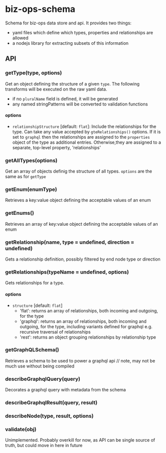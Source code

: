 # biz-ops-schema
Schema for biz-ops data store and api. It provides two things:
- yaml files which define which types, properties and relationships are allowed
- a nodejs library for extracting subsets of this information

## API

### getType(type, options)
Get an object defining the structure of a given `type`. The following transforms will be executed on the raw yaml data.
- if no `pluralName` field is defined, it will be generated
- any named stringPatterns will be converted to validation functions

#### options
- `relationshipStructure` [default: `flat`]: Include the relationships for the type. Can take any value accepted by `gteRelationships()` options. If it is set to `graphql` then the relationships are assigned to the `properties` object of the type as additional entries. Otherwise,they are assigned to a separate, top-level property, 'relationships'

### getAllTypes(options)
Get an array of objects definig the structure of all types. `options` are the same as for `getType`

### getEnum(enumType)
Retrieves a key:value object defining the acceptable values of an enum

### getEnums()
Retrieves an array of key:value object defining the acceptable values of an enum

### getRelationship(name, type = undefined, direction = undefined)
Gets a relationship definition, possibly filtered by end node type or direction

### getRelationships(typeName = undefined, options)
Gets relationships for a type.

#### options
- `structure` [default: `flat`]
	- 'flat': returns an array of relationships, both incoming and outgoing, for the type
	- 'graphql': returns an array of relationships, both incoming and outgoing, for the type, including variants defined for graphql e.g. recursive traversal of relationships
	- 'rest': returns an object grouping relationships by relationship type


### getGraphQLSchema()
Retrieves a schema to be used to power a graphql api // note, may not be much use without being compiled

### describeGraphqlQuery(query)
Decorates a graphql query with metadata from the schema

### describeGraphqlResult(query, result)

### describeNode(type, result, options)

### validate(obj)
Unimplemented. Probably overkill for now, as API can be single source of truth, but could move in here in future

